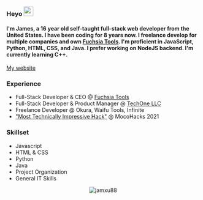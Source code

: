 ### Heyo <img src="https://media.giphy.com/media/hvRJCLFzcasrR4ia7z/giphy.gif" width="25px">
#### I'm James, a 16 year old self-taught full-stack web developer from the United States. I have been coding for 8 years now. I freelance develop for multiple companies and own [Fuchsia Tools](https://fuchsia.tools/). I'm proficient in JavaScript, Python, HTML, CSS, and Java. I prefer working on NodeJS backend. I'm currently learning C++.<br>
[My website](https://jamesxu.dev/)


### Experience<br>
- Full-Stack Developer & CEO @ [Fuchsia Tools](https://fuchsia.tools/)
- Full-Stack Developer & Product Manager @ [TechOne LLC](http://techone.dev/)
- Freelance Developer @ Okura, Waifu Tools, Infinite
- ["Most Technically Impressive Hack"](https://devpost.com/software/movie-night-ivtqjn) @ MocoHacks 2021

### Skillset<br>
- Javascript
- HTML & CSS
- Python
- Java
- Project Organization
- General IT Skills

<p align="center"> <img src="https://github-readme-stats.vercel.app/api?username=jamxu88&show_icons=true&theme=gotham" alt="jamxu88" />


<!--
**jamxu88/jamxu88** is a ✨ _special_ ✨ repository because its `README.md` (this file) appears on your GitHub profile.

Here are some ideas to get you started:

- 🔭 I’m currently working on ...
- 🌱 I’m currently learning ...
- 👯 I’m looking to collaborate on ...
- 🤔 I’m looking for help with ...
- 💬 Ask me about ...
- 📫 How to reach me: ...
- 😄 Pronouns: ...
- ⚡ Fun fact: ...
-->
